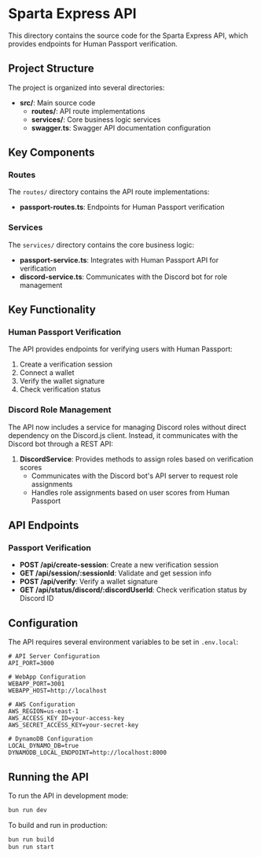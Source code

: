 # Sparta Express API

This directory contains the source code for the Sparta Express API, which provides endpoints for Human Passport verification.

## Project Structure

The project is organized into several directories:

- **src/**: Main source code
  - **routes/**: API route implementations
  - **services/**: Core business logic services
  - **swagger.ts**: Swagger API documentation configuration

## Key Components

### Routes

The `routes/` directory contains the API route implementations:

- **passport-routes.ts**: Endpoints for Human Passport verification

### Services

The `services/` directory contains the core business logic:

- **passport-service.ts**: Integrates with Human Passport API for verification
- **discord-service.ts**: Communicates with the Discord bot for role management

## Key Functionality

### Human Passport Verification

The API provides endpoints for verifying users with Human Passport:

1. Create a verification session
2. Connect a wallet
3. Verify the wallet signature
4. Check verification status

### Discord Role Management

The API now includes a service for managing Discord roles without direct dependency on the Discord.js client. Instead, it communicates with the Discord bot through a REST API:

1. **DiscordService**: Provides methods to assign roles based on verification scores
   - Communicates with the Discord bot's API server to request role assignments
   - Handles role assignments based on user scores from Human Passport

## API Endpoints

### Passport Verification

- **POST /api/create-session**: Create a new verification session
- **GET /api/session/:sessionId**: Validate and get session info
- **POST /api/verify**: Verify a wallet signature
- **GET /api/status/discord/:discordUserId**: Check verification status by Discord ID

## Configuration

The API requires several environment variables to be set in `.env.local`:

```
# API Server Configuration
API_PORT=3000

# WebApp Configuration
WEBAPP_PORT=3001
WEBAPP_HOST=http://localhost

# AWS Configuration
AWS_REGION=us-east-1
AWS_ACCESS_KEY_ID=your-access-key
AWS_SECRET_ACCESS_KEY=your-secret-key

# DynamoDB Configuration
LOCAL_DYNAMO_DB=true
DYNAMODB_LOCAL_ENDPOINT=http://localhost:8000
```

## Running the API

To run the API in development mode:

```bash
bun run dev
```

To build and run in production:

```bash
bun run build
bun run start
```
